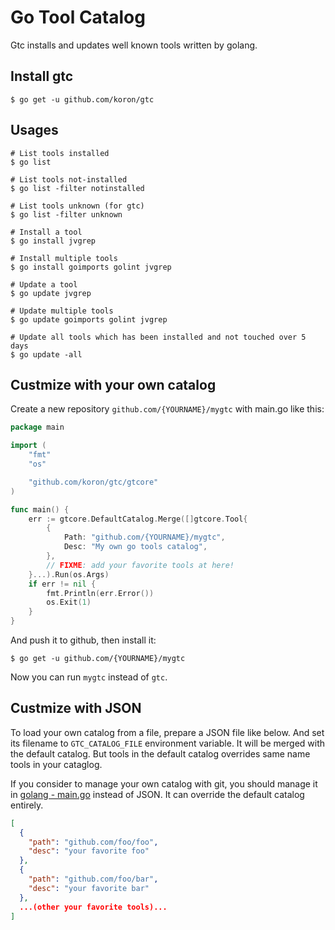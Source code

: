 # Go Tool Catalog

Gtc installs and updates well known tools written by golang.

## Install gtc

```console
$ go get -u github.com/koron/gtc
```

## Usages


```console
# List tools installed
$ go list

# List tools not-installed
$ go list -filter notinstalled

# List tools unknown (for gtc)
$ go list -filter unknown

# Install a tool
$ go install jvgrep

# Install multiple tools
$ go install goimports golint jvgrep

# Update a tool
$ go update jvgrep

# Update multiple tools
$ go update goimports golint jvgrep

# Update all tools which has been installed and not touched over 5 days
$ go update -all
```

## Custmize with your own catalog


Create a new repository `github.com/{YOURNAME}/mygtc` with main.go like this:

```go
package main

import (
	"fmt"
	"os"

	"github.com/koron/gtc/gtcore"
)

func main() {
	err := gtcore.DefaultCatalog.Merge([]gtcore.Tool{
		{
			Path: "github.com/{YOURNAME}/mygtc",
			Desc: "My own go tools catalog",
		},
		// FIXME: add your favorite tools at here!
	}...).Run(os.Args)
	if err != nil {
		fmt.Println(err.Error())
		os.Exit(1)
	}
}
```

And push it to github, then install it:

```console
$ go get -u github.com/{YOURNAME}/mygtc
```

Now you can run `mygtc` instead of `gtc`.

## Custmize with JSON

To load your own catalog from a file, prepare a JSON file like below.
And set its filename to `GTC_CATALOG_FILE` environment variable.
It will be merged with the default catalog.
But tools in the default catalog overrides same name tools in your cataglog.

If you consider to manage your own catalog with git,
you should manage it in [golang - main.go](#customize-with-your-own-catalog)
instead of JSON.
It can override the default catalog entirely.

```json
[
  {
    "path": "github.com/foo/foo",
    "desc": "your favorite foo"
  },
  {
    "path": "github.com/foo/bar",
    "desc": "your favorite bar"
  },
  ...(other your favorite tools)...
]
```
